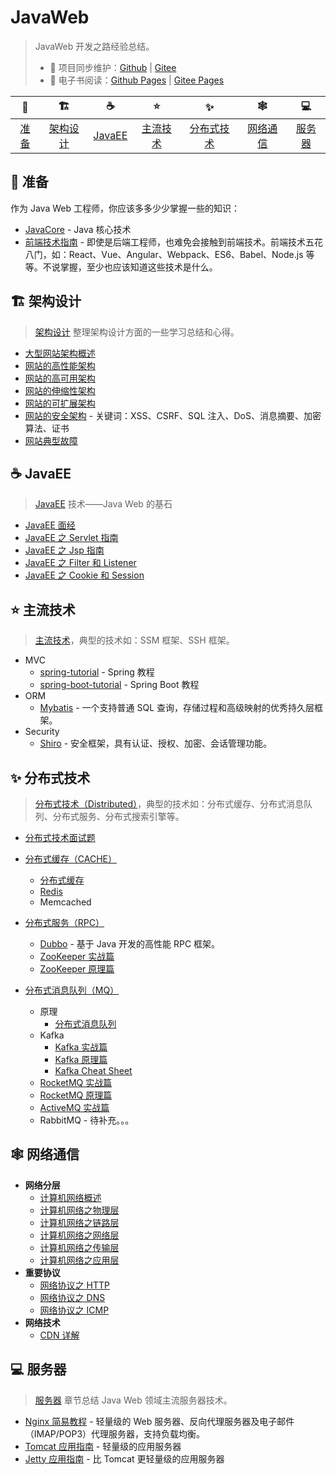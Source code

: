 # JavaWeb

> JavaWeb 开发之路经验总结。
>
> - :repeat: 项目同步维护：[Github](https://github.com/dunwu/javaweb/) | [Gitee](https://gitee.com/turnon/javaweb/)
> - :book: 电子书阅读：[Github Pages](https://dunwu.github.io/javaweb/) | [Gitee Pages](http://turnon.gitee.io/javaweb/)

|        🔰         |            🏗            |          ☕          |            ⭐️            |              ✨              |            🕸            |          💻          |
| :---------------: | :---------------------: | :------------------: | :-----------------------: | :--------------------------: | :---------------------: | :------------------: |
| [准备](#🔰️-准备) | [架构设计](#🏗-架构设计) | [JavaEE](#☕-javaee) | [主流技术](#⭐️-主流技术) | [分布式技术](#✨-分布式技术) | [网络通信](#🕸-网络通信) | [服务器](#💻-服务器) |

## 🔰️ 准备

作为 Java Web 工程师，你应该多多少少掌握一些的知识：

- [JavaCore](https://dunwu.github.io/javacore/) - Java 核心技术
- [前端技术指南](https://github.com/dunwu/frontend-tutorial) - 即使是后端工程师，也难免会接触到前端技术。前端技术五花八门，如：React、Vue、Angular、Webpack、ES6、Babel、Node.js 等等。不说掌握，至少也应该知道这些技术是什么。

## 🏗 架构设计

> [架构设计](architecture/) 整理架构设计方面的一些学习总结和心得。

- [大型网站架构概述](architecture/大型网站架构概述.md)
- [网站的高性能架构](architecture/网站的高性能架构.md)
- [网站的高可用架构](architecture/网站的高可用架构.md)
- [网站的伸缩性架构](architecture/网站的伸缩性架构.md)
- [网站的可扩展架构](architecture/网站的可扩展架构.md)
- [网站的安全架构](architecture/网站的安全架构.md) - 关键词：XSS、CSRF、SQL 注入、DoS、消息摘要、加密算法、证书
- [网站典型故障](architecture/网站典型故障.md)

## ☕ JavaEE

> [JavaEE](javaee/) 技术——Java Web 的基石

- [JavaEE 面经](javaee/javaee-interview.md)
- [JavaEE 之 Servlet 指南](javaee/javaee-servlet.md)
- [JavaEE 之 Jsp 指南](javaee/javaee-jsp.md)
- [JavaEE 之 Filter 和 Listener](javaee/javaee-filter-listener.md)
- [JavaEE 之 Cookie 和 Session](javaee/javaee-cookie-sesion.md)

## ⭐️ 主流技术

> [主流技术](standalone/)，典型的技术如：SSM 框架、SSH 框架。

- MVC
  - [spring-tutorial](https://dunwu.gitbooks.io/spring-tutorial/) - Spring 教程
  - [spring-boot-tutorial](https://dunwu.github.io/spring-boot-tutorial/) - Spring Boot 教程
- ORM
  - [Mybatis](standalone/orm/mybatis.md) - 一个支持普通 SQL 查询，存储过程和高级映射的优秀持久层框架。
- Security
  - [Shiro](standalone/security/shiro.md) - 安全框架，具有认证、授权、加密、会话管理功能。

## ✨ 分布式技术

> [分布式技术（Distributed）](distributed/)，典型的技术如：分布式缓存、分布式消息队列、分布式服务、分布式搜索引擎等。

- [分布式技术面试题](distributed/分布式技术面试题.md)

- [分布式缓存（CACHE）](distributed/cache)
  - [分布式缓存](distributed/cache/分布式缓存.md)
  - [Redis](distributed/cache/redis.md)
  - Memcached
- [分布式服务（RPC）](distributed/rpc)
  - [Dubbo](distributed/rpc/dubbo.md) - 基于 Java 开发的高性能 RPC 框架。
  - [ZooKeeper 实战篇](distributed/rpc/zookeeper-basics.md)
  - [ZooKeeper 原理篇](distributed/rpc/zookeeper-advanced.md)
- [分布式消息队列（MQ）](distributed/mq)

  - 原理
    - [分布式消息队列](distributed/mq/分布式消息队列.md)
  - Kafka
    - [Kafka 实战篇](distributed/mq/kafka/kafka-basics.md)
    - [Kafka 原理篇](distributed/mq/kafka/kafka-advanced.md)
    - [Kafka Cheat Sheet](distributed/mq/kafka/kafka-cheat-sheet.md)
  - [RocketMQ 实战篇](distributed/mq/rocketmq-basics.md)
  - [RocketMQ 原理篇](distributed/mq/rocketmq-basics.md)
  - [ActiveMQ 实战篇](distributed/mq/ActiveMQ.md)
  - RabbitMQ - 待补充。。。

## 🕸 网络通信

- **网络分层**
  - [计算机网络概述](network/network-guide.md)
  - [计算机网络之物理层](network/network-physical.md)
  - [计算机网络之链路层](network/network-data-link.md)
  - [计算机网络之网络层](network/network-network.md)
  - [计算机网络之传输层](network/network-transport.md)
  - [计算机网络之应用层](network/network-application.md)
- **重要协议**
  - [网络协议之 HTTP](network/http.md)
  - [网络协议之 DNS](network/dns.md)
  - [网络协议之 ICMP](network/icmp.md)
- **网络技术**
  - [CDN 详解](network/cdn.md)

## 💻 服务器

> [服务器](server/) 章节总结 Java Web 领域主流服务器技术。

- [Nginx 简易教程](https://github.com/dunwu/nginx-tutorial) - 轻量级的 Web 服务器、反向代理服务器及电子邮件（IMAP/POP3）代理服务器，支持负载均衡。
- [Tomcat 应用指南](server/tomcat.md) - 轻量级的应用服务器
- [Jetty 应用指南](server/jetty.md) - 比 Tomcat 更轻量级的应用服务器
